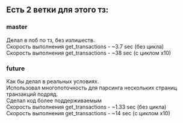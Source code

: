 ## Есть 2 ветки для этого тз:  
### master
Делал в лоб по тз, без излишеств.  
Скорость выполнения get_transactions - ~3.7 sec (без цикла)  
Скорость выполнения get_transactions - ~38 sec (с циклом x10)  

### future
Как бы делал в реальных условиях.  
Использовал многопоточность для парсинга нескольких страниц транзакций подряд.  
Сделал код более поддерживаемым  
Скорость выполнения get_transactions - ~1.33 sec (без цикла)  
Скорость выполнения get_transactions - ~14 sec (с циклом x10)  
